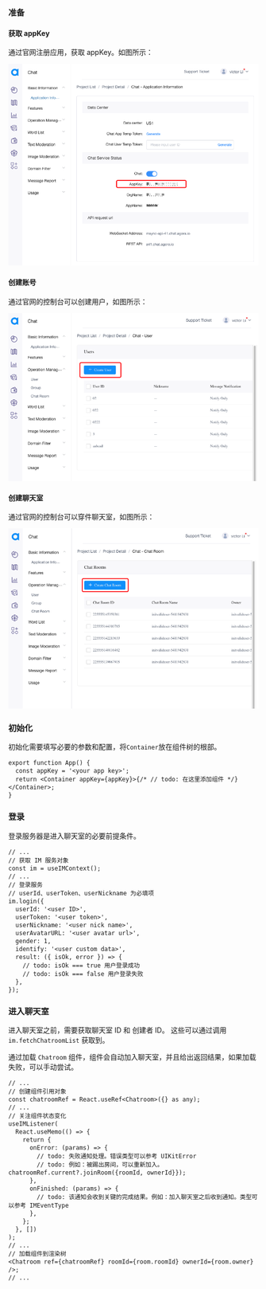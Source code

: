 ### 准备

#### 获取 appKey

通过官网注册应用，获取 appKey。如图所示：

![get_appkey](../get_appkey.png)

#### 创建账号

通过官网的控制台可以创建用户，如图所示：

![create_user](../create_user.png)

#### 创建聊天室

通过官网的控制台可以穿件聊天室，如图所示：

![create_room](../create_room.png)

### 初始化

初始化需要填写必要的参数和配置，将`Container`放在组件树的根部。

```tsx
export function App() {
  const appKey = '<your app key>';
  return <Container appKey={appKey}>{/* // todo: 在这里添加组件 */}</Container>;
}
```

### 登录

登录服务器是进入聊天室的必要前提条件。

```tsx
// ...
// 获取 IM 服务对象
const im = useIMContext();
// ...
// 登录服务
// userId、userToken、userNickname 为必填项
im.login({
  userId: '<user ID>',
  userToken: '<user token>',
  userNickname: '<user nick name>',
  userAvatarURL: '<user avatar url>',
  gender: 1,
  identify: '<user custom data>',
  result: ({ isOk, error }) => {
    // todo: isOk === true 用户登录成功
    // todo: isOk === false 用户登录失败
  },
});
```

### 进入聊天室

进入聊天室之前，需要获取聊天室 ID 和 创建者 ID。 这些可以通过调用 `im.fetchChatroomList` 获取到。

通过加载 `Chatroom` 组件，组件会自动加入聊天室，并且给出返回结果，如果加载失败，可以手动尝试。

```tsx
// ...
// 创建组件引用对象
const chatroomRef = React.useRef<Chatroom>({} as any);
// ...
// 关注组件状态变化
useIMListener(
  React.useMemo(() => {
    return {
      onError: (params) => {
        // todo: 失败通知处理。错误类型可以参考 UIKitError
        // todo: 例如：被踢出房间，可以重新加入。chatroomRef.current?.joinRoom({roomId, ownerId}});
      },
      onFinished: (params) => {
        // todo: 该通知会收到关键的完成结果。例如：加入聊天室之后收到通知。类型可以参考 IMEventType
      },
    };
  }, [])
);
// ...
// 加载组件到渲染树
<Chatroom ref={chatroomRef} roomId={room.roomId} ownerId={room.owner} />;
// ...
```

